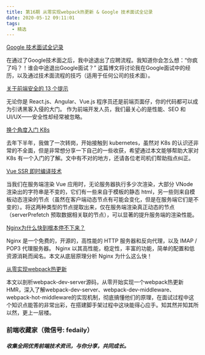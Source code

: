 ```yaml
---
title: 第16期 从零实现webpack热更新 & Google 技术面试全记录
date: 2020-05-12 09:11:01
tags:
  - 精选
---
```


[Google 技术面试全记录](https://mp.weixin.qq.com/s?__biz=MzIyMDkwODczNw==&mid=2247486410&idx=1&sn=bf9f6d79f1f96ff7af91af7972c70982&scene=21#wechat_redirect)

在通过了Google技术面之后，我中途退出了应聘流程。我知道你会怎么想：“你疯了吗？！谁会中途退出Google面试？”
这篇博文将讨论我在Google面试中的经历，以及通过技术面流程的技巧（适用于任何公司的技术面）。

[关于前端安全的 13 个提示](https://mp.weixin.qq.com/s?__biz=MzI3NzIzMDY0NA==&mid=2247488632&idx=1&sn=503c5d1ee84919df1cb39b8837c53e85&scene=21#wechat_redirect)

无论你是 React.js、Angular、Vue.js 程序员还是前端页面仔，你的代码都可以成为引诱黑客入侵的大门。
作为前端开发人员，我们最关心的是性能、SEO 和 UI/UX——安全性却经常被忽略。

[换个角度入门 K8s](https://mp.weixin.qq.com/s?__biz=MzIzOTU0NTQ0MA==&mid=2247495778&idx=1&sn=77c2c5662b0a98da9521848297d3f371&scene=21#wechat_redirect)

去年下半年，我做了一次转岗，开始接触到 kubernetes，虽然对 K8s 的认识还非常的不全面，但是非常想分享一下自己的一些收获，希望通过本文能够帮助大家对 K8s 有一个入门的了解。文中有不对的地方，还请各位老司机们帮助指点纠正。

[Vue SSR 即时编译技术](https://mp.weixin.qq.com/s?__biz=MjM5MTA1MjAxMQ==&mid=2651236544&idx=2&sn=8c684c77c6d7b8403409128d4b32dc83&scene=21#wechat_redirect)

当我们在服务端渲染 Vue 应用时，无论服务器执行多少次渲染，大部分 VNode 渲染出的字符串是不变的，它们有一些来自于模板的静态 html，另一些则来自模板动态渲染的节点（虽然在客户端动态节点有可能会变化，但是在服务端它们是不变的）。将这两种类型的节点提取出来，仅在服务端渲染真正动态的节点（serverPrefetch 预取数据相关联的节点），可以显著的提升服务端的渲染性能。

[Nginx为什么快到根本停不下来？](https://mp.weixin.qq.com/s?__biz=MzAxMTkwODIyNA==&mid=2247495132&idx=1&sn=c9e6858e2858e4cc9d029325988d7b48&scene=21#wechat_redirect)

Nginx 是一个免费的，开源的，高性能的 HTTP 服务器和反向代理，以及 IMAP / POP3 代理服务器。
Nginx 以其高性能，稳定性，丰富的功能，简单的配置和低资源消耗而闻名。本文从底层原理分析 Nginx 为什么这么快！

[从零实现webpack热更新](https://mp.weixin.qq.com/s?__biz=MzI2NTk2NzUxNg==&mid=2247485031&idx=2&sn=0a252248c75edf31cfd0f1ba04c29133&scene=21#wechat_redirect)

本文以剖析webpack-dev-server源码，从零开始实现一个webpack热更新HMR，深入了解webpack-dev-server、webpack-dev-middleware、webpack-hot-middleware的实现机制，彻底搞懂他们的原理，在面试过程中这个知识点能答的非常出彩，在搭建脚手架过程中这块能得心应手。知其然并知其所以然，更上一层楼。

### 前端收藏家（微信号: fedaily）
##### 收集全网优秀前端技术资讯，与你分享，共同成长。

